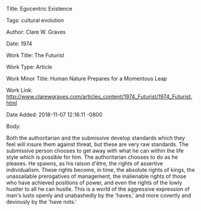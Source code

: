 Title:  Egocentric Existence

Tags:   cultural evolution

Author: Clare W. Graves

Date:   1974

Work Title: The Futurist

Work Type: Article

Work Minor Title: Human Nature Prepares for a Momentous Leap

Work Link: http://www.clarewgraves.com/articles_content/1974_Futurist/1974_Futurist.html

Date Added: 2018-11-07 12:16:11 -0800

Body: 

Both the authoritarian and the submissive develop standards which they feel will insure them against threat, but these are very raw standards. The submissive person chooses to get away with what he can within the life style which is possible for him. The authoritarian chooses to do as he pleases. He spawns, as his raison d'être, the rights of assertive individualism. These rights become, in time, the absolute rights of kings, the unassailable prerogatives of management, the inalienable rights of those who have achieved positions of power, and even the rights of the lowly hustler to all he can hustle. This is a world of the aggressive expression of man's lusts openly and unabashedly by the 'haves,' and more covertly and deviously by the 'have nots.'

